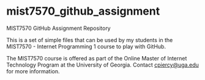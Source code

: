 # mist7570_github_assignment
MIST7570 GitHub Assignment Repository

This is a set of simple files that can be used by my students in the MIST7570 - Internet Programming 1 course to play with GitHub.

The MIST7570 course is offered as part of the Online Master of Internet Technology Program at the University of Georgia.
Contact cpiercy@uga.edu for more information.
